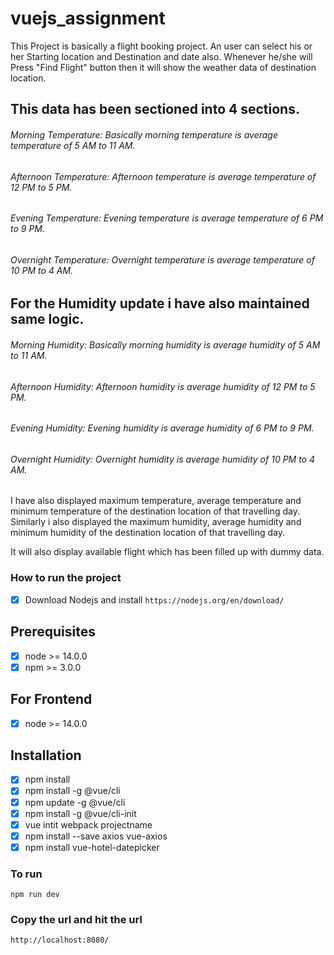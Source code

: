 # vuejs_assignment
This Project is basically a flight booking project.
An user can select his or her Starting location and Destination and date also.
Whenever he/she will Press "Find Flight" button then it will show the weather data of destination location.

## This data has been sectioned into 4 sections.
###### Morning Temperature: Basically morning temperature is average temperature of 5 AM to 11 AM.
###### Afternoon Temperature: Afternoon temperature is average temperature of 12 PM to 5 PM.
###### Evening Temperature: Evening temperature is average temperature of 6 PM to 9 PM.
###### Overnight Temperature: Overnight temperature is average temperature of 10 PM to 4 AM.

## For the Humidity update i have also maintained same logic. 
###### Morning Humidity: Basically morning humidity is average humidity of 5 AM to 11 AM.
###### Afternoon Humidity: Afternoon humidity is average humidity of 12 PM to 5 PM.
###### Evening Humidity: Evening humidity is average humidity of 6 PM to 9 PM.
###### Overnight Humidity: Overnight humidity is average humidity of 10 PM to 4 AM.

I have also displayed maximum temperature, average temperature and minimum temperature of the destination location of that travelling day.
Similarly i also displayed the maximum humidity, average humidity and minimum humidity of the destination location of that travelling day.

It will also display available flight which has been filled up with dummy data.


### How to run the project
- [x] Download Nodejs and install ```https://nodejs.org/en/download/```
## Prerequisites
- [x] node >= 14.0.0
- [x] npm >= 3.0.0

## For Frontend
- [x] node >= 14.0.0

## Installation
- [x] npm install 
- [x] npm install -g @vue/cli
- [x] npm update -g @vue/cli
- [x] npm install -g @vue/cli-init
- [x] vue intit webpack projectname
- [x] npm install --save axios vue-axios
- [x] npm install vue-hotel-datepicker 

### To run
```
npm run dev
```
### Copy the url and hit the url
```
http://localhost:8080/
```

